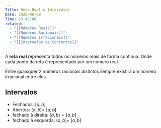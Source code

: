 ```yaml
---
Title: Reta Real e Intervalos
Date: 2025-06-08
Time: 13:42:00
related:
  - "[[Números Reais]]"
  - "[[Números Racionais]]"
  - "[[Números Irracionais]]"
  - "[[Intervalos de Conjuntos]]"
---
```


A **reta real** representa todos os números reais de forma contínua. Onde cada ponto da reta é representado por um número real.

Entre quaisquer $2$ números racionais distintos sempre existirá um número irracional entre eles.

## Intervalos

- Fechados: $[a, b]$
- Abertos: $(a, b) = \ ]a,b[$
- fechado à direita: $[a, b) = [a,b[$
- fechado à esquerda: $(a, b] = \ ]a,b]$